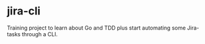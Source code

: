 # jira-cli
Training project to learn about Go and TDD plus start automating some Jira-tasks through a CLI.
